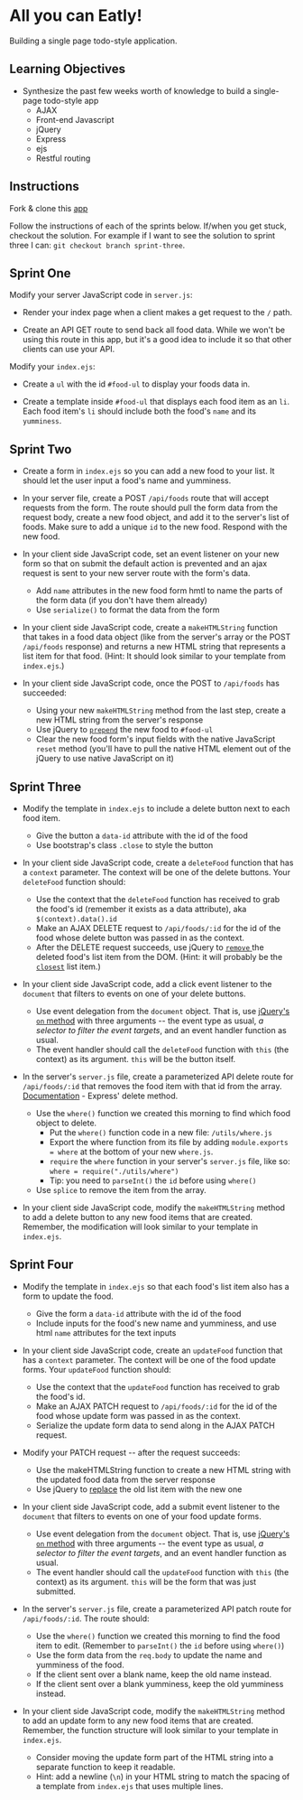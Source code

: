 # All you can Eatly!
Building a single page todo-style application.

## Learning Objectives

* Synthesize the past few weeks worth of knowledge to build a single-page todo-style app
  * AJAX
  * Front-end Javascript
  * jQuery
  * Express
  * ejs
  * Restful routing

## Instructions

Fork & clone this [app](https://github.com/sf-wdi-22-23/toEatly)

Follow the instructions of each of the sprints below. If/when you get stuck, checkout the solution. For example if I want to see the solution to sprint three I can: `git checkout branch sprint-three`.

## Sprint One

Modify your server JavaScript code in `server.js`:

* Render your index page when a client makes a get request to the  `/` path.

* Create an API GET route to send back all food data. While we won't be using this route in this app, but it's a good idea to include it so that other clients can use your API.

Modify your `index.ejs`:

* Create a `ul` with the id `#food-ul` to display your foods data in.

* Create a template inside `#food-ul` that displays each food item as an `li`. Each food item's `li` should include both the food's `name` and its `yumminess`.

## Sprint Two

* Create a form in `index.ejs` so you can add a new food to your list. It should let the user input a food's name and yumminess.

* In your server file, create a POST `/api/foods` route that will accept requests from the form. The route should pull the form data from the request body, create a new food object, and add it to the server's list of foods. Make sure to add a unique `id` to the new food. Respond with the new food.

* In your client side JavaScript code, set an event listener on your new form so that on submit the default action is prevented and an ajax request is sent to your new server route with the form's data.
  * Add `name` attributes in the new food form hmtl to name the parts of the form data (if you don't have them already)   
  * Use `serialize()` to format the data from the form

* In your client side JavaScript code, create a `makeHTMLString` function that takes in a food data object (like from the server's array or the POST `/api/foods` response)  and returns a new HTML string that represents a list item for that food. (Hint: It should look similar to your template from `index.ejs`.)

* In your client side JavaScript code, once the POST to `/api/foods` has succeeded:
  * Using your new `makeHTMLString` method from the last step, create a new HTML string from the server's response
  * Use jQuery to <a href="http://api.jquery.com/prepend/" target="_blank">`prepend`</a> the new food to `#food-ul`
  * Clear the new food form's input fields with the native JavaScript `reset` method (you'll have to pull the native HTML element out of the jQuery to use native JavaScript on it)


## Sprint Three

* Modify the template in `index.ejs` to include a delete button next to each food item.
   * Give the button a `data-id` attribute with the id of the food 
   * Use bootstrap's class `.close` to style the button
 
* In your client side JavaScript code, create a `deleteFood` function that has a `context` parameter.  The context will be one of the delete buttons.  Your `deleteFood` function should:
  * Use the context that the `deleteFood` function has received to grab the food's id (remember it exists as a data attribute), aka `$(context).data().id`
  * Make an AJAX DELETE request to `/api/foods/:id` for the id of the food whose delete button was passed in as the context.
  * After the DELETE request succeeds, use jQuery to <a href="https://api.jquery.com/remove/" target="_blank"> `remove` </a> the deleted food's list item from the DOM. (Hint: it will probably be the <a href="https://api.jquery.com/closest/" target="_blank">`closest`</a> list item.)

* In your client side JavaScript code, add a click event listener to the `document` that filters to events on one of your delete buttons.  
   * Use event delegation from the `document` object.  That is, use <a href="http://api.jquery.com/on/" target="_blank"> jQuery's `on` method</a> with three arguments -- the event type as usual, *a selector to filter the event targets*, and an event handler function as usual. 
   * The event handler should call the `deleteFood` function with `this` (the context) as its argument. `this` will be the button itself.

* In the server's `server.js` file, create a parameterized API delete route for `/api/foods/:id` that removes the food item with that id from the array.  [Documentation](http://expressjs.com/api.html#app.delete.method) - Express' delete method.
  * Use the `where()` function we created this morning to find which food object to delete.
      * Put the `where()` function code in a new file: `/utils/where.js`
      * Export the where function from its file by adding `module.exports = where` at the bottom of your new `where.js`.
      * `require` the `where` function in your server's `server.js` file, like so: `where = require("./utils/where")`
      * Tip: you need to `parseInt()` the `id` before using `where()`
  * Use `splice` to remove the item from the array.

* In your client side JavaScript code, modify the `makeHTMLString` method to add a delete button to any new food items that are created.  Remember, the modification will look similar to your template in `index.ejs`.



## Sprint Four

* Modify the template in `index.ejs` so that each food's list item also has a form to update the food.
   * Give the form a `data-id` attribute with the id of the food 
   * Include inputs for the food's new name and yumminess, and use html `name` attributes for the text inputs
 
* In your client side JavaScript code, create an `updateFood` function that has a `context` parameter.  The context will be one of the food update forms.  Your `updateFood` function should:
  * Use the context that the `updateFood` function has received to grab the food's id.
  * Make an AJAX PATCH request to `/api/foods/:id` for the id of the food whose update form was passed in as the context.
  * Serialize the update form data to send along in the AJAX PATCH request.

* Modify your PATCH request -- after the request succeeds:
  * Use the makeHTMLString function to create a new HTML string with the updated food data from the server response
  * Use jQuery to <a href="http://api.jquery.com/replacewith/" target="_blank">replace</a> the old list item with the new one

* In your client side JavaScript code, add a submit event listener to the `document` that filters to events on one of your food update forms.  
   * Use event delegation from the `document` object.  That is, use <a href="http://api.jquery.com/on/" target="_blank"> jQuery's `on` method</a> with three arguments -- the event type as usual, *a selector to filter the event targets*, and an event handler function as usual. 
   * The event handler should call the `updateFood` function with `this` (the context) as its argument. `this` will be the form that was just submitted.

* In the server's `server.js` file, create a parameterized API patch route for `/api/foods/:id`. The route should:
  * Use the `where()` function we created this morning to find the food item to edit. (Remember to `parseInt()` the `id` before using `where()`)
  * Use the form data from the `req.body` to update the name and yumminess of the food.
  * If the client sent over a blank name, keep the old name instead.
  * If the client sent over a blank yumminess, keep the old yumminess instead.

* In your client side JavaScript code, modify the `makeHTMLString` method to add an update form to any new food items that are created.  Remember, the function structure will look similar to your template in `index.ejs`.
   * Consider moving the update form part of the HTML string into a separate function to keep it readable.  
   * Hint: add a newline (`\n`) in your HTML string to match the spacing of a template from `index.ejs` that uses multiple lines.


